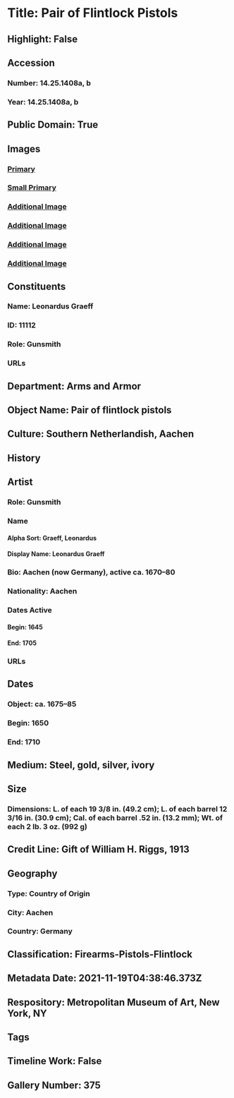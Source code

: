 # Title: Pair of Flintlock Pistols
## Highlight: False
## Accession
### Number: 14.25.1408a, b
### Year: 14.25.1408a, b
## Public Domain: True
## Images
### [Primary](https://images.metmuseum.org/CRDImages/aa/original/sfsb14.25.1408ab(111510)s1s2.jpg)
### [Small Primary](https://images.metmuseum.org/CRDImages/aa/web-large/sfsb14.25.1408ab(111510)s1s2.jpg)
### [Additional Image](https://images.metmuseum.org/CRDImages/aa/original/sfsb14.25.1408ab(111510)s3s3.jpg)
### [Additional Image](https://images.metmuseum.org/CRDImages/aa/original/sfsb14.25.1408ab(111510)s4d1.jpg)
### [Additional Image](https://images.metmuseum.org/CRDImages/aa/original/sfsb14.25.1408a(111510)s1d1.jpg)
### [Additional Image](https://images.metmuseum.org/CRDImages/aa/original/sfsb14.25.1408a(111510)s1d2.jpg)
## Constituents
### Name: Leonardus Graeff
### ID: 11112
### Role: Gunsmith
### URLs
## Department: Arms and Armor
## Object Name: Pair of flintlock pistols
## Culture: Southern Netherlandish, Aachen
## History
## Artist
### Role: Gunsmith
### Name
#### Alpha Sort: Graeff, Leonardus
#### Display Name: Leonardus Graeff
### Bio: Aachen (now Germany), active ca. 1670–80
### Nationality: Aachen
### Dates Active
#### Begin: 1645
#### End: 1705
### URLs
## Dates
### Object: ca. 1675–85
### Begin: 1650
### End: 1710
## Medium: Steel, gold, silver, ivory
## Size
### Dimensions: L. of each 19 3/8 in. (49.2 cm); L. of each barrel 12 3/16 in. (30.9 cm); Cal. of each barrel .52 in. (13.2 mm); Wt. of each 2 lb. 3 oz. (992 g)
## Credit Line: Gift of William H. Riggs, 1913
## Geography
### Type: Country of Origin
### City: Aachen
### Country: Germany
## Classification: Firearms-Pistols-Flintlock
## Metadata Date: 2021-11-19T04:38:46.373Z
## Respository: Metropolitan Museum of Art, New York, NY
## Tags
## Timeline Work: False
## Gallery Number: 375